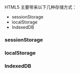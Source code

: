 HTML5 主要带来以下几种存储方式：

- sessionStorage
- localStorage
- IndexedDB



### sessionStorage



### localStorage



### IndexedDB

